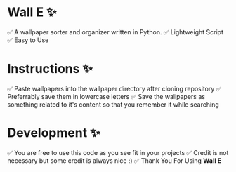 # Wall E ✨
✅ A wallpaper sorter and organizer written in Python.
✅ Lightweight Script
✅ Easy to Use
# Instructions ✨
✅ Paste wallpapers into the wallpaper directory after cloning repository
✅ Preferrably save them in lowercase letters
✅ Save the wallpapers as something related to it's content so that you remember it while searching
# Development ✨
✅ You are free to use this code as you see fit in your projects 
✅ Credit is not necessary but some credit is always nice :)
✅ Thank You For Using **Wall E**
